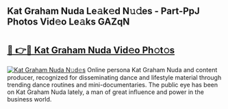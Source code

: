 ## Kat Graham Nuda Le𝚊k𝚎d N𝚞𝚍es - Part-PpJ Photos Vid𝚎o Le𝚊ks GAZqN

# <h2><a href="http://fbb9i75.evod.top/?m=Kat+Graham+Nuda">🔗 👉🔴 Kat Graham Nuda Vid𝚎o Ph𝚘t𝚘s</a></h2>

[![Kat Graham Nuda N𝚞d𝚎s](https://i.imgur.com/8V9OHl7.gif)](http://fbb9i75.evod.top/?m=Kat+Graham+Nuda)
Online persona Kat Graham Nuda and content producer, recognized for disseminating dance and lifestyle material through trending dance routines and mini-documentaries. The public eye has been on Kat Graham Nuda lately, a man of great influence and power in the business world. 
